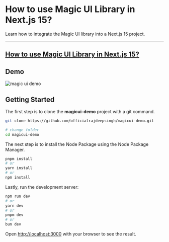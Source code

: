 # How to use Magic UI Library in Next.js 15?
Learn how to integrate the Magic UI library into a Next.js 15 project.

---
[How to use Magic UI Library in Next.js 15?](https://medium.com/frontendweb/how-to-use-magic-ui-library-in-next-js-15-c44939ada4a6)
---


## Demo

![magic ui demo](./.github/magic-ui-demo.gif)

## Getting Started

The first step is to clone the **magicui-demo** project with a git command.

```bash
git clone https://github.com/officialrajdeepsingh/magicui-demo.git

# change folder
cd magicui-demo
```
The next step is to install the Node Package using the Node Package Manager.

```bash
pnpm install
# or
yarn install
# or
npm install
```

Lastly, run the development server:

```bash
npm run dev
# or
yarn dev
# or
pnpm dev
# or
bun dev
```

Open [http://localhost:3000](http://localhost:3000) with your browser to see the result.
